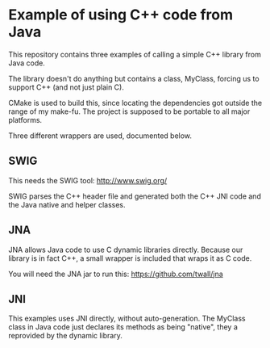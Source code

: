 Example of using C++ code from Java
===================================

This repository contains three examples of calling a simple C++ library from Java code.

The library doesn't do anything but contains a class, MyClass, forcing us to support C++ (and not just plain C).

CMake is used to build this, since locating the dependencies got outside the range of my make-fu. The project is supposed to be portable to all major platforms.

Three different wrappers are used, documented below.

SWIG
----

This needs the SWIG tool: http://www.swig.org/

SWIG parses the C++ header file and generated both the C++ JNI code and the Java native and helper classes.

JNA
---

JNA allows Java code to use C dynamic libraries directly. Because our library is in fact C++, a small wrapper is included that wraps it as C code.

You will need the JNA jar to run this: https://github.com/twall/jna

JNI
---

This examples uses JNI directly, without auto-generation. The MyClass class in Java code just declares its methods as being "native", they a reprovided by the dynamic library.
